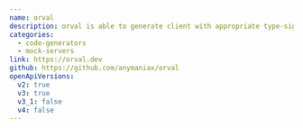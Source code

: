 ```yaml
---
name: orval
description: orval is able to generate client with appropriate type-signatures (TypeScript) from any valid OpenAPI v3 or Swagger v2 specification, either in yaml or json formats. Generate, valid, cache and mock in your frontend applications all with your OpenAPI specification. 🍺
categories:
  - code-generators
  - mock-servers
link: https://orval.dev
github: https://github.com/anymaniax/orval
openApiVersions:
  v2: true
  v3: true
  v3_1: false
  v4: false
---
```

